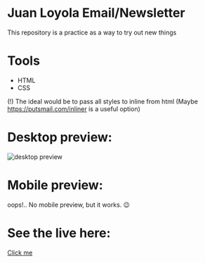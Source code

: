 # Juan Loyola Email/Newsletter
This repository is a practice as a way to try out new things

# Tools 
* HTML
* CSS

(!) The ideal would be to pass all styles to inline from html
(Maybe https://putsmail.com/inliner is a useful option)

# Desktop preview:

<img src="https://i.imgur.com/3mG0zYa.png" alt="desktop preview">

# Mobile preview:
oops!.. No mobile preview, but it works. 😉

# See the live here:
<a href="https://email-maquetacion.netlify.app/" target="_blank">Click me</a>
